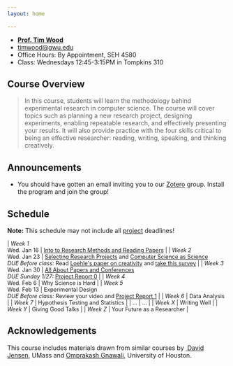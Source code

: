 ```yaml
---
layout: home

---
```

<div class="wrapper" markdown="0"><div class="footer-col-wrapper">
  <div class="footer-col two-col-1">
    <ul class="contact-list">
        <li><a href="http://faculty.cs.gwu.edu/timwood/"><b>Prof. Tim Wood</b></a></li>
        <li><a href="mailto:timwood@gwu.edu">timwood@gwu.edu</a></li>
        <li>Office Hours: By Appointment, SEH 4580</li>
        <li>Class: Wednesdays 12:45-3:15PM in Tompkins 310</li>
    </ul>
  </div>
</div></div>

## Course Overview

<blockquote>
In this course, students will learn the methodology behind experimental research in computer science. The course will cover topics such as planning a new research project, designing experiments, enabling repeatable research, and effectively presenting your results. It will also provide practice with the four skills critical to being an effective researcher: reading, writing, speaking, and thinking creatively.
</blockquote>

## Announcements ##
- You should have gotten an email inviting you to our [Zotero](https://www.zotero.org) group. Install the program and join the group!

## Schedule  ##
**Note:** This schedule may not include all [project](/project/) deadlines!

<div style="font-size:90%">

| *Week 1* <br> Wed. Jan 16 | [Into to Research Methods and Reading Papers](/slides/1-overview.pdf)   |
| *Week 2* <br> Wed. Jan 23 | [Selecting Research Projects](/slides/2-problems.pdf) and [Computer Science as Science](/slides/3-science.pdf) <br> *DUE Before class:* Read [Loehle's paper on creativity](/papers/creativity-loehle.pdf) and [take this survey](https://goo.gl/forms/gBMKOhvmgnv2ej9U2)  |
| *Week 3* <br> Wed. Jan 30 | [All About Papers and Conferences](/slides/4-papers-conferences.pdf) <br> *DUE Sunday 1/27:* [Project Report 0](/project/) |
| *Week 4* <br> Wed. Feb 6 | Why Science is Hard  |
| *Week 5* <br> Wed. Feb 13 | Experimental Design <br> *DUE Before class:* Review your video and [Project Report 1](/project/) |
| *Week 6* | Data Analysis |
| *Week 7* | Hypothesis Testing and Statistics |
| ...    | ... |
| *Week X* | Writing Well |
| *Week Y* | Giving Good Talks |
| *Week Z* | Your Future as a Researcher  |

</div>

## Acknowledgements
This course includes materials drawn from similar courses by [ David Jensen](https://people.cs.umass.edu/~jensen/courses/index.html), UMass and [Omprakash Gnawali](http://www2.cs.uh.edu/~gnawali/courses/cosc6321-s19/), University of Houston.
